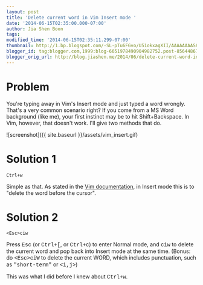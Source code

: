 ```yaml
---
layout: post
title: 'Delete current word in Vim Insert mode '
date: '2014-06-15T02:35:00.000-07:00'
author: Jia Shen Boon
tags:
modified_time: '2014-06-15T02:35:11.299-07:00'
thumbnail: http://1.bp.blogspot.com/-SL-pTu6FGvo/U51okxagXII/AAAAAAAAS6k/uaA9zAHEjTc/s72-c/optimised.gif
blogger_id: tag:blogger.com,1999:blog-6651978490904982752.post-8564486774600683758
blogger_orig_url: http://blog.jiashen.me/2014/06/delete-current-word-in-vim-insert-mode.html
---
```


# Problem

You're typing away in Vim's Insert mode and just typed a word wrongly. That's a very common scenario right? If you come from a MS Word background (like me), your first instinct may be to hit Shift+Backspace. In Vim, however, that doesn't work. I'll give two methods that do.

![screenshot]({{ site.baseurl }}/assets/vim_insert.gif)

# Solution 1

```
Ctrl+w
```

Simple as that. As stated in the&nbsp;<a href="http://vimdoc.sourceforge.net/htmldoc/insert.html#ins-special-keys">Vim documentation</a>, in Insert mode this is to "delete the word before the cursor".

# Solution 2

```
<Esc>ciw
```

Press <span style="font-family: Courier New, Courier, monospace;">Esc</span> (or <span style="font-family: Courier New, Courier, monospace;">Ctrl+[</span>, or <span style="font-family: Courier New, Courier, monospace;">Ctrl+c</span>) to enter Normal mode, and <span style="font-family: Courier New, Courier, monospace;">ciw</span> to delete the current word and pop back into Insert mode at the same time. (Bonus: do <span style="font-family: Courier New, Courier, monospace;">&lt;Esc&gt;ciW</span> to delete the current WORD, which includes punctuation, such as <span style="font-family: Courier New, Courier, monospace;">"short-term"</span> or <span style="font-family: Courier New, Courier, monospace;">&lt;i,j&gt;</span>)

This was what I did before I knew about <span style="font-family: Courier New, Courier, monospace;">Ctrl+w</span>.
